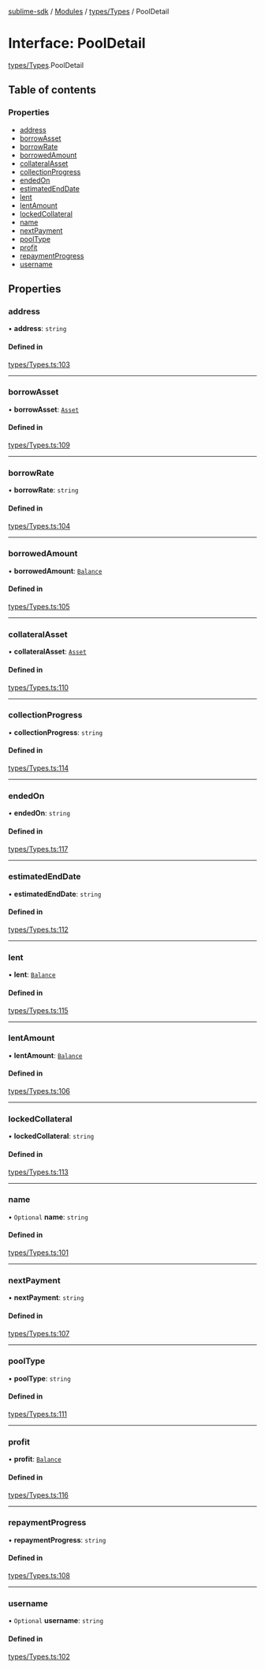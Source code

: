 [sublime-sdk](../README.md) / [Modules](../modules.md) / [types/Types](../modules/types_Types.md) / PoolDetail

# Interface: PoolDetail

[types/Types](../modules/types_Types.md).PoolDetail

## Table of contents

### Properties

- [address](types_Types.PoolDetail.md#address)
- [borrowAsset](types_Types.PoolDetail.md#borrowasset)
- [borrowRate](types_Types.PoolDetail.md#borrowrate)
- [borrowedAmount](types_Types.PoolDetail.md#borrowedamount)
- [collateralAsset](types_Types.PoolDetail.md#collateralasset)
- [collectionProgress](types_Types.PoolDetail.md#collectionprogress)
- [endedOn](types_Types.PoolDetail.md#endedon)
- [estimatedEndDate](types_Types.PoolDetail.md#estimatedenddate)
- [lent](types_Types.PoolDetail.md#lent)
- [lentAmount](types_Types.PoolDetail.md#lentamount)
- [lockedCollateral](types_Types.PoolDetail.md#lockedcollateral)
- [name](types_Types.PoolDetail.md#name)
- [nextPayment](types_Types.PoolDetail.md#nextpayment)
- [poolType](types_Types.PoolDetail.md#pooltype)
- [profit](types_Types.PoolDetail.md#profit)
- [repaymentProgress](types_Types.PoolDetail.md#repaymentprogress)
- [username](types_Types.PoolDetail.md#username)

## Properties

### address

• **address**: `string`

#### Defined in

[types/Types.ts:103](https://github.com/sublime-finance/sublime-sdk/blob/7040d02/src/types/Types.ts#L103)

___

### borrowAsset

• **borrowAsset**: [`Asset`](types_Types.Asset.md)

#### Defined in

[types/Types.ts:109](https://github.com/sublime-finance/sublime-sdk/blob/7040d02/src/types/Types.ts#L109)

___

### borrowRate

• **borrowRate**: `string`

#### Defined in

[types/Types.ts:104](https://github.com/sublime-finance/sublime-sdk/blob/7040d02/src/types/Types.ts#L104)

___

### borrowedAmount

• **borrowedAmount**: [`Balance`](types_Types.Balance.md)

#### Defined in

[types/Types.ts:105](https://github.com/sublime-finance/sublime-sdk/blob/7040d02/src/types/Types.ts#L105)

___

### collateralAsset

• **collateralAsset**: [`Asset`](types_Types.Asset.md)

#### Defined in

[types/Types.ts:110](https://github.com/sublime-finance/sublime-sdk/blob/7040d02/src/types/Types.ts#L110)

___

### collectionProgress

• **collectionProgress**: `string`

#### Defined in

[types/Types.ts:114](https://github.com/sublime-finance/sublime-sdk/blob/7040d02/src/types/Types.ts#L114)

___

### endedOn

• **endedOn**: `string`

#### Defined in

[types/Types.ts:117](https://github.com/sublime-finance/sublime-sdk/blob/7040d02/src/types/Types.ts#L117)

___

### estimatedEndDate

• **estimatedEndDate**: `string`

#### Defined in

[types/Types.ts:112](https://github.com/sublime-finance/sublime-sdk/blob/7040d02/src/types/Types.ts#L112)

___

### lent

• **lent**: [`Balance`](types_Types.Balance.md)

#### Defined in

[types/Types.ts:115](https://github.com/sublime-finance/sublime-sdk/blob/7040d02/src/types/Types.ts#L115)

___

### lentAmount

• **lentAmount**: [`Balance`](types_Types.Balance.md)

#### Defined in

[types/Types.ts:106](https://github.com/sublime-finance/sublime-sdk/blob/7040d02/src/types/Types.ts#L106)

___

### lockedCollateral

• **lockedCollateral**: `string`

#### Defined in

[types/Types.ts:113](https://github.com/sublime-finance/sublime-sdk/blob/7040d02/src/types/Types.ts#L113)

___

### name

• `Optional` **name**: `string`

#### Defined in

[types/Types.ts:101](https://github.com/sublime-finance/sublime-sdk/blob/7040d02/src/types/Types.ts#L101)

___

### nextPayment

• **nextPayment**: `string`

#### Defined in

[types/Types.ts:107](https://github.com/sublime-finance/sublime-sdk/blob/7040d02/src/types/Types.ts#L107)

___

### poolType

• **poolType**: `string`

#### Defined in

[types/Types.ts:111](https://github.com/sublime-finance/sublime-sdk/blob/7040d02/src/types/Types.ts#L111)

___

### profit

• **profit**: [`Balance`](types_Types.Balance.md)

#### Defined in

[types/Types.ts:116](https://github.com/sublime-finance/sublime-sdk/blob/7040d02/src/types/Types.ts#L116)

___

### repaymentProgress

• **repaymentProgress**: `string`

#### Defined in

[types/Types.ts:108](https://github.com/sublime-finance/sublime-sdk/blob/7040d02/src/types/Types.ts#L108)

___

### username

• `Optional` **username**: `string`

#### Defined in

[types/Types.ts:102](https://github.com/sublime-finance/sublime-sdk/blob/7040d02/src/types/Types.ts#L102)
